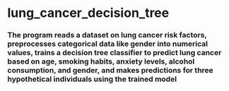 # lung_cancer_decision_tree

### The program reads a dataset on lung cancer risk factors, preprocesses categorical data like gender into numerical values, trains a decision tree classifier to predict lung cancer based on age, smoking habits, anxiety levels, alcohol consumption, and gender, and makes predictions for three hypothetical individuals using the trained model
